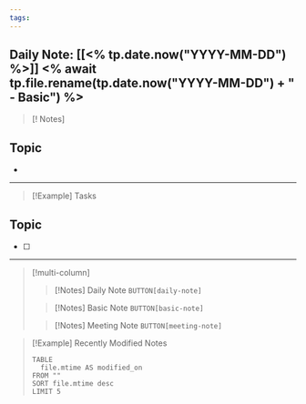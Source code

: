 ```yaml
---
tags:
---
```

Daily Note: [[<% tp.date.now("YYYY-MM-DD") %>]]
<% await tp.file.rename(tp.date.now("YYYY-MM-DD") + " - Basic") %>
---
> [! Notes]
## Topic
- 

---
> [!Example] Tasks
## Topic
- [ ]

---
> [!multi-column]
> > [!Notes] Daily Note
> > `BUTTON[daily-note]`
> 
> > [!Notes] Basic Note
> > `BUTTON[basic-note]`
> 
> >[!Notes] Meeting Note
> > `BUTTON[meeting-note]`

>[!Example] Recently Modified Notes
>```dataview
>TABLE 
>	file.mtime AS modified_on
>FROM ""
>SORT file.mtime desc
>LIMIT 5
>```

